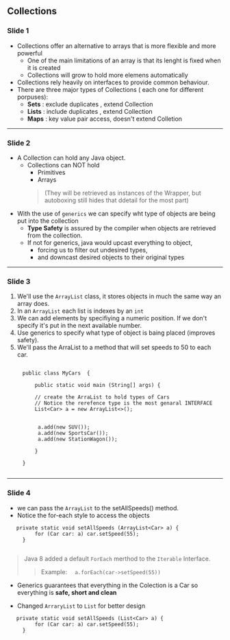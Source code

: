 ## Collections

 ### Slide 1
 
- Collections offer an alternative to arrays that is more flexible and more powerful
  	- One of the main limitations of an array is that its lenght is fixed when it is created
  	- Collections will grow to hold more elemens automatically
- Collections rely heavily on interfaces to provide common behaviour.
- There are three major types of Collections ( each one for different porpuses):
    - **Sets**  : exclude duplicates , extend Collection
    - **Lists** : include duplicates , extend Collection
    - **Maps** : key value pair access, doesn't extend Colletion

---

 ### Slide 2
 
 - A Collection can hold any Java object.
    - Collections can NOT hold
        - Primitives 
        - Arrays
        > (They will be retrieved as instances of the Wrapper, but autoboxing still hides that ddetail for the most part) 
 
 * With  the use of `generics` we can specify wht type of objects are being put into the collection
   *  **Type Safety** is assured by the compiler when objects are retrieved from the collection.
   *  If not for generics, java would upcast everything to object, 
        *    forcing us to filter out undesired types,
        *    and downcast desired objects to their original types

---

 ### Slide 3
 
 1.  We'll use the `ArrayList` class, it stores objects in much the same way an array does.
 2.  In an  `ArrayList` each list is indexes by an `int`
 3.  We can add elements by specifiying a numeric position. If we don't specify it's put in the next available number.
 4. Use generics to specify what type of object is baing placed (improves safety).
 5. We'll pass the ArraList to a method that will set speeds to 50 to each car.
 
 ```
 
      public class MyCars  {
          
          public static void main (String[] args) {
          
          // create the ArraList to hold types of Cars
          // Notice the rerefence type is the most genaral INTERFACE
          List<Car> a = new ArrayList<>();
          
          
           a.add(new SUV());
           a.add(new SportsCar());
           a.add(new StationWagon());
          
          }
      
      }
 
 
 ```

---

 ### Slide 4 
 
 -  we can pass the `ArrayList` to the  setAllSpeeds() method.
 -  Notice the for-each style to access the objects 

``` 
   private static void setAllSpeeds (ArrayList<Car> a) {
         for (Car car: a) car.setSpeed(55);
     }
     
  ```
  
  > Java 8 added a default `ForEach` merthod to the  `Iterable` Interface.
  >>  Example: 
      ```   a.forEach(car->setSpeed(55)) ``` 
      
  - Generics guarantees that everything in the Colection is a Car so everything is **safe, short and clean**     

   
   - Changed  `ArraryList` to   `List`  for better design
``` 
   private static void setAllSpeeds (List<Car> a) {
         for (Car car: a) car.setSpeed(55);
     }
     
  ```
